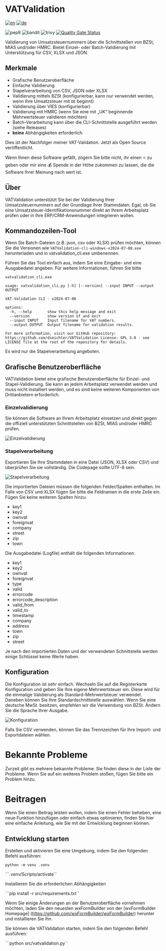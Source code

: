 # VATValidation

[![en](https://img.shields.io/badge/lang-en-blue.svg)](https://github.com/dseichter/VATValidation/blob/main/README.md)
[![de](https://img.shields.io/badge/lang-de-blue.svg)](https://github.com/dseichter/VATValidation/blob/main/README-de.md)

![pep8](https://github.com/dseichter/VATValidation/actions/workflows/pep8.yml/badge.svg)
![bandit](https://github.com/dseichter/VATValidation/actions/workflows/bandit.yml/badge.svg)
![trivy](https://github.com/dseichter/VATValidation/actions/workflows/trivy.yml/badge.svg)
[![Quality Gate Status](https://sonarcloud.io/api/project_badges/measure?project=dseichter_VATValidation&metric=alert_status)](https://sonarcloud.io/summary/new_code?id=dseichter_VATValidation)

Validierung von Umsatzsteuernummern über die Schnittstellen von BZSt, MIAS und/oder HMRC. Bietet Einzel- oder Batch-Validierung mit Unterstützung für CSV, XLSX und JSON.

## Merkmale

* Grafische Benutzeroberfläche
* Einfache Validierung
* Stapelverarbeitung von CSV, JSON oder XLSX
* Validierung mittels BZSt (konfigurierbar, kann nur verwendet werden, wenn Ihre Umsatzsteuer mit `DE` beginnt)
* Validierung über VIES (konfigurierbar)
* Validierung mit HMRC (wenn Sie eine mit „UK“ beginnende Mehrwertsteuer validieren möchten)
* Batch-Verarbeitung kann über die CLI-Schnittstelle ausgeführt werden (siehe Releases)
* **keine** Abhängigkeiten erforderlich

Dies ist der Nachfolger meiner VAT-Validation. Jetzt als Open Source veröffentlicht.

Wenn Ihnen diese Software gefällt, zögern Sie bitte nicht, ihr einen :star: zu geben oder mir eine :moneybag: Spende in der Höhe zukommen zu lassen, die die Software Ihrer Meinung nach wert ist.

## Über

VATValidation unterstützt Sie bei der Validierung Ihrer Umsatzsteuernummern auf der Grundlage Ihrer Stammdaten. Egal, ob Sie eine Umsatzsteuer-Identifikationsnummer direkt an Ihrem Arbeitsplatz prüfen oder in Ihre ERP/CRM-Anwendungen integrieren wollen.

## Kommandozeilen-Tool

Wenn Sie Batch-Dateien (z.B. json, csv oder XLSX) prüfen möchten, können Sie die Versionen wie `VATValidation-cli-windows-v2024-07-08.exe` herunterladen und in vatvalidation_cli.exe umbenennen.

Führen Sie das Tool einfach aus, indem Sie eine Eingabe- und eine Ausgabedatei angeben. Für weitere Informationen, führen Sie bitte

``vatvalidation_cli.exe``

```shell
usage: vatvalidation_cli.py [-h] [--version] --input INPUT --output OUTPUT

VAT-Validation CLI - v2024-07-06

options:
  -h, --help       show this help message and exit
  --version        show version of and exit
  --input INPUT    Input filename for VAT numbers.
  --output OUTPUT  Output filename for validation results.

For more information, visit our GitHub repository: https://github.com/dseichter/VATValidation License: GPL 3.0 - see LICENSE file at the root of the repository for details.
```

Es wird nur die Stapelverarbeitung angeboten.

## Grafische Benutzeroberfläche

VATValidation bietet eine grafische Benutzeroberfläche für Einzel- und Stapel-Validierung. Sie kann an jedem Arbeitsplatz verwendet werden und muss nicht installiert werden, und es sind keine weiteren Komponenten von Drittanbietern erforderlich.

### Einzelvalidierung

Sie können die Software an Ihrem Arbeitsplatz einsetzen und direkt gegen die offiziell unterstützten Schnittstellen von BZSt, MIAS und/oder HMRC prüfen.

![Einzelvalidierung](images/single.png "VATValidation Einzelvalidierung")

### Stapelverarbeitung

Exportieren Sie Ihre Stammdaten in eine Datei (JSON, XLSX oder CSV) und überprüfen Sie sie vollständig. Die Codepage sollte UTF-8 sein.

![Stapelverarbeitung](images/batch.png "VATValidation Stapelverarbeitung")

Die importierten Dateien müssen die folgenden Felder/Spalten enthalten. Im Falle von CSV und XLSX fügen Sie bitte die Feldnamen in die erste Zeile ein. Fügen Sie keine weiteren Spalten hinzu.

* key1
* key2
* ownvat
* foreignvat
* company
* street
* zip
* town

Die Ausgabedatei (Logfile) enthält die folgenden Informationen:

* key1
* key2
* ownvat
* foreignvat
* type
* valid
* errorcode
* errorcode_description
* valid_from
* valid_to
* timestamp
* company
* address
* town
* zip
* street

Je nach den importierten Daten und der verwendeten Schnittstelle werden einige Schlüssel keine Werte haben.

## Konfiguration

Die Konfiguration ist sehr einfach. Wechseln Sie auf die Registerkarte Konfiguration und geben Sie Ihre eigene Mehrwertsteuer ein. Diese wird für die einmalige Validierung als Standard-Mehrwertsteuer verwendet. 
Daneben können Sie Ihre Standardschnittstelle auswählen. Wenn Sie eine deutsche MwSt. besitzen, empfehlen wir die Verwendung von BZSt. Ändern Sie die Sprache Ihrer Ausgabe.

![Konfiguration](images/config.png "Konfiguration der VAT-Validierung")

Falls Sie CSV verwenden, können Sie das Trennzeichen für Ihre Import- und Exportdateien wählen.

# Bekannte Probleme

Zurzeit gibt es mehrere bekannte Probleme. Sie finden diese in der Liste der Probleme. Wenn Sie auf ein weiteres Problem stoßen, fügen Sie bitte ein Problem hinzu.

# Beitragen

Wenn Sie einen Beitrag leisten wollen, indem Sie einen Fehler beheben, eine neue Funktion hinzufügen oder einfach etwas optimieren, finden Sie hier eine einfache Anleitung, wie Sie mit der Entwicklung beginnen können.

## Entwicklung starten

Erstellen und aktivieren Sie eine Umgebung, indem Sie den folgenden Befehl ausführen:

```python -m venv .venv```

```.venv/Scripts/activate``

Installieren Sie die erforderlichen Abhängigkeiten

```pip install -r src/requirements.txt``

Wenn Sie einige Änderungen an der Benutzeroberfläche vornehmen möchten, laden Sie den neuesten wxFormBuilder von der [wxFormBuilder Homepage] (https://github.com/wxFormBuilder/wxFormBuilder) herunter und installieren Sie ihn.

Sie können die VATValidation starten, indem Sie den folgenden Befehl ausführen:

```python src/vatvalidation.py``
